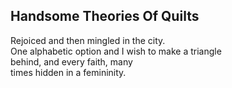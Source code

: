 Handsome Theories Of Quilts
---------------------------
Rejoiced and then mingled in the city.  
One alphabetic option and I wish to make a triangle  
behind, and every faith, many  
times hidden in a femininity.  
